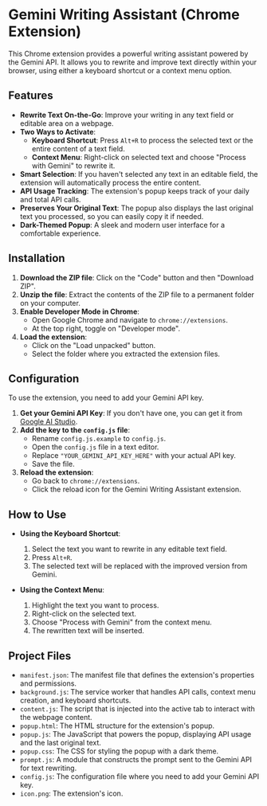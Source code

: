 # Gemini Writing Assistant (Chrome Extension)

This Chrome extension provides a powerful writing assistant powered by the Gemini API. It allows you to rewrite and improve text directly within your browser, using either a keyboard shortcut or a context menu option.

## Features

*   **Rewrite Text On-the-Go**: Improve your writing in any text field or editable area on a webpage.
*   **Two Ways to Activate**:
    *   **Keyboard Shortcut**: Press `Alt+R` to process the selected text or the entire content of a text field.
    *   **Context Menu**: Right-click on selected text and choose "Process with Gemini" to rewrite it.
*   **Smart Selection**: If you haven't selected any text in an editable field, the extension will automatically process the entire content.
*   **API Usage Tracking**: The extension's popup keeps track of your daily and total API calls.
*   **Preserves Your Original Text**: The popup also displays the last original text you processed, so you can easily copy it if needed.
*   **Dark-Themed Popup**: A sleek and modern user interface for a comfortable experience.

## Installation

1.  **Download the ZIP file**: Click on the "Code" button and then "Download ZIP".
2.  **Unzip the file**: Extract the contents of the ZIP file to a permanent folder on your computer.
3.  **Enable Developer Mode in Chrome**:
    *   Open Google Chrome and navigate to `chrome://extensions`.
    *   At the top right, toggle on "Developer mode".
4.  **Load the extension**:
    *   Click on the "Load unpacked" button.
    *   Select the folder where you extracted the extension files.

## Configuration

To use the extension, you need to add your Gemini API key.

1.  **Get your Gemini API Key**: If you don't have one, you can get it from [Google AI Studio](https://aistudio.google.com/app/apikey).
2.  **Add the key to the `config.js` file**:
    *   Rename `config.js.example` to `config.js`.
    *   Open the `config.js` file in a text editor.
    *   Replace `"YOUR_GEMINI_API_KEY_HERE"` with your actual API key.
    *   Save the file.
3.  **Reload the extension**:
    *   Go back to `chrome://extensions`.
    *   Click the reload icon for the Gemini Writing Assistant extension.

## How to Use

*   **Using the Keyboard Shortcut**:
    1.  Select the text you want to rewrite in any editable text field.
    2.  Press `Alt+R`.
    3.  The selected text will be replaced with the improved version from Gemini.

*   **Using the Context Menu**:
    1.  Highlight the text you want to process.
    2.  Right-click on the selected text.
    3.  Choose "Process with Gemini" from the context menu.
    4.  The rewritten text will be inserted.

## Project Files

*   `manifest.json`: The manifest file that defines the extension's properties and permissions.
*   `background.js`: The service worker that handles API calls, context menu creation, and keyboard shortcuts.
*   `content.js`: The script that is injected into the active tab to interact with the webpage content.
*   `popup.html`: The HTML structure for the extension's popup.
*   `popup.js`: The JavaScript that powers the popup, displaying API usage and the last original text.
*   `popup.css`: The CSS for styling the popup with a dark theme.
*   `prompt.js`: A module that constructs the prompt sent to the Gemini API for text rewriting.
*   `config.js`: The configuration file where you need to add your Gemini API key.
*   `icon.png`: The extension's icon.